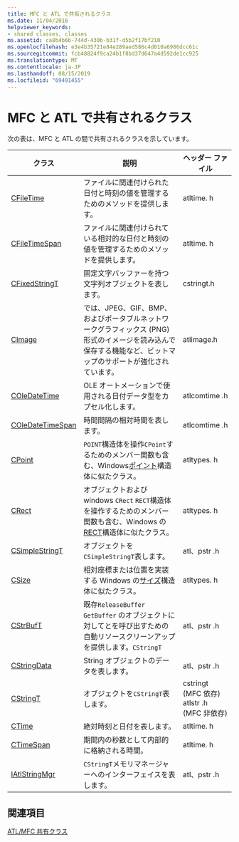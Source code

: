 ```yaml
---
title: MFC と ATL で共有されるクラス
ms.date: 11/04/2016
helpviewer_keywords:
- shared classes, classes
ms.assetid: ca8b4b6b-744d-430b-b31f-d5b2f17bf210
ms.openlocfilehash: e3e4b35721e84e289aed586c4d010a6986dcc61c
ms.sourcegitcommit: fcb48824f9ca24b1f8bd37d647a4d592de1cc925
ms.translationtype: MT
ms.contentlocale: ja-JP
ms.lasthandoff: 08/15/2019
ms.locfileid: "69491455"
---
```

# <a name="classes-shared-by-mfc-and-atl"></a>MFC と ATL で共有されるクラス

次の表は、MFC と ATL の間で共有されるクラスを示しています。

|クラス|説明|ヘッダー ファイル|
|-----------|-----------------|-----------------|
|[CFileTime](../../atl-mfc-shared/reference/cfiletime-class.md)|ファイルに関連付けられた日付と時刻の値を管理するためのメソッドを提供します。|atltime. h|
|[CFileTimeSpan](../../atl-mfc-shared/reference/cfiletimespan-class.md)|ファイルに関連付けられている相対的な日付と時刻の値を管理するためのメソッドを提供します。|atltime. h|
|[CFixedStringT](../../atl-mfc-shared/reference/cfixedstringt-class.md)|固定文字バッファーを持つ文字列オブジェクトを表します。|cstringt.h|
|[CImage](../../atl-mfc-shared/reference/cimage-class.md)|では、JPEG、GIF、BMP、およびポータブルネットワークグラフィックス (PNG) 形式のイメージを読み込んで保存する機能など、ビットマップのサポートが強化されています。|atlimage.h|
|[COleDateTime](../../atl-mfc-shared/reference/coledatetime-class.md)|OLE オートメーションで使用される日付データ型をカプセル化します。|atlcomtime .h|
|[COleDateTimeSpan](../../atl-mfc-shared/reference/coledatetimespan-class.md)|時間間隔の相対時間を表します。|atlcomtime .h|
|[CPoint](../../atl-mfc-shared/reference/cpoint-class.md)|`POINT`構造体を操作`CPoint`するためのメンバー関数も含む、Windows[ポイント](/windows/win32/api/windef/ns-windef-point)構造体に似たクラス。|atltypes. h|
|[CRect](../../atl-mfc-shared/reference/crect-class.md)|オブジェクトおよび windows `CRect` `RECT`構造体を操作するためのメンバー関数も含む、Windows の[RECT](/windows/win32/api/windef/ns-windef-rect)構造体に似たクラス。|atltypes. h|
|[CSimpleStringT](../../atl-mfc-shared/reference/csimplestringt-class.md)|オブジェクトを`CSimpleStringT`表します。|atl、pstr .h|
|[CSize](../../atl-mfc-shared/reference/csize-class.md)|相対座標または位置を実装する Windows の[サイズ](/windows/win32/api/windef/ns-windef-size)構造体に似たクラス。|atltypes. h|
|[CStrBufT](../../atl-mfc-shared/reference/cstrbuft-class.md)|既存`ReleaseBuffer` `GetBuffer` のオブジェクトに対してとを呼び出すための自動リソースクリーンアップを提供します。`CStringT`|atl、pstr .h|
|[CStringData](../../atl-mfc-shared/reference/cstringdata-class.md)|String オブジェクトのデータを表します。|atl、pstr .h|
|[CStringT](../../atl-mfc-shared/reference/cstringt-class.md)|オブジェクトを`CStringT`表します。|cstringt (MFC 依存) atlstr .h (MFC 非依存)|
|[CTime](../../atl-mfc-shared/reference/ctime-class.md)|絶対時刻と日付を表します。|atltime. h|
|[CTimeSpan](../../atl-mfc-shared/reference/ctimespan-class.md)|期間内の秒数として内部的に格納される時間。|atltime. h|
|[IAtlStringMgr](../../atl-mfc-shared/reference/iatlstringmgr-class.md)|`CStringT`メモリマネージャーへのインターフェイスを表します。|atl、pstr .h|

## <a name="see-also"></a>関連項目

[ATL/MFC 共有クラス](../../atl-mfc-shared/atl-mfc-shared-classes.md)
